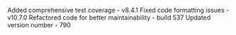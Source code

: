 
Added comprehensive test coverage - v8.4.1
Fixed code formatting issues - v10.7.0
Refactored code for better maintainability - build 537
Updated version number - 790
